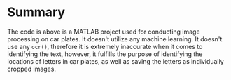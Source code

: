 # Summary

The code is above is a MATLAB project used for conducting image processing on car plates.  It doesn't utilize any machine learning. It doesn't use any `ocr()`, therefore it is extremely inaccurate when it comes to identifying the text, however, it fulfills the purpose of identifying the locations of letters in car plates, as well as saving the letters as individually cropped images.